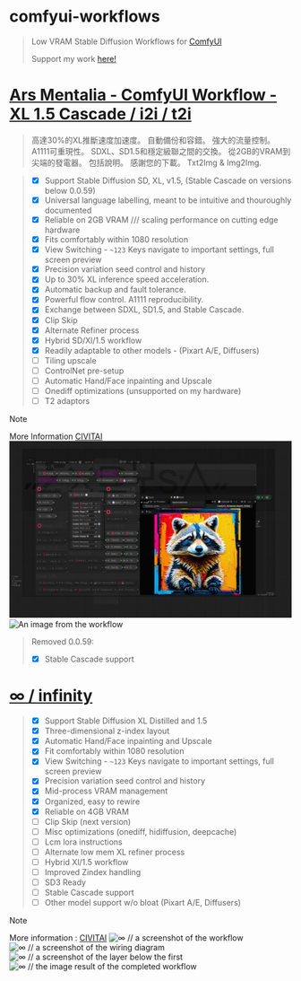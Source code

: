 # comfyui-workflows

> Low VRAM Stable Diffusion Workflows for [ComfyUI](https://github.com/comfyanonymous/comfyui)
>
> Support my work [here!](https://ko-fi.com/exdysa)

# [Ars Mentalia - ComfyUI Workflow - XL 1.5 Cascade / i2i / t2i](ars%20mentalia/ars_mentalia.json)

> 高達30%的XL推斷速度加速度。 自動備份和容錯。 強大的流量控制。 A1111可重現性。 SDXL、SD1.5和穩定級聯之間的交換。 從2GB的VRAM到尖端的發電器。 包括說明。 感謝您的下載。
Txt2Img & Img2Img.

> - [x] Support Stable Diffusion SD, XL, v1.5, (Stable Cascade on versions below 0.0.59)
> - [x] Universal language labelling, meant to be intuitive and thouroughly documented
> - [x] Reliable on 2GB VRAM /// scaling performance on cutting edge hardware
> - [x] Fits comfortably within 1080 resolution
> - [x] View Switching - `~123` Keys navigate to important settings, full screen preview
> - [x] Precision variation seed control and history
> - [x] Up to 30% XL inference speed acceleration.
> - [x] Automatic backup and fault tolerance.
> - [x] Powerful flow control. A1111 reproducibility. 
> - [x] Exchange between SDXL, SD1.5, and Stable Cascade. 
> - [x] Clip Skip
> - [x] Alternate Refiner process
> - [x] Hybrid SD/Xl/1.5 workflow
> - [x] Readily adaptable to other models - (Pixart A/E, Diffusers)
> - [ ] Tiling upscale
> - [ ] ControlNet pre-setup
> - [ ] Automatic Hand/Face inpainting and Upscale
> - [ ] Onediff optimizations (unsupported on my hardware)
> - [ ] T2 adaptors

> [!Note]
> More Information  [CIVITAI](https://civitai.com/models/501551)
![Ars_Mentalia_// a screenshot of the ComfyUI workflow](ars%20mentalia/Ars_Mentalia.png)
![An image from the workflow](ars%20mentalia/ComfyUI.png)


> Removed 0.0.59:
>  - [x] Stable Cascade support

 
# [∞ / infinity ](infinity/workflow%20%E2%88%9E(1).json)
> - [x] Support Stable Diffusion XL Distilled and 1.5
> - [x] Three-dimensional z-index layout
> - [x] Automatic Hand/Face inpainting and Upscale
> - [x] Fit comfortably within 1080 resolution
> - [x] View Switching - `~123` Keys navigate to important settings, full screen preview
> - [x] Precision variation seed control and history
> - [x] Mid-process VRAM management
> - [x] Organized, easy to rewire
> - [x] Reliable on 4GB VRAM
> - [ ] Clip Skip (next version)
> - [ ] Misc optimizations (onediff, hidiffusion, deepcache)
> - [ ] Lcm lora instructions
> - [ ] Alternate low mem XL refiner process
> - [ ] Hybrid Xl/1.5 workflow
> - [ ] Improved Zindex handling
> - [ ] SD3 Ready
> - [ ] Stable Cascade support
> - [ ] Other model support w/o bloat (Pixart A/E, Diffusers)

> [!NOTE]
> More information : [CIVITAI](https://civitai.com/models/434977)
![∞ // a screenshot of the workflow ](infinity/∞.png)
![∞ // a screenshot of the wiring diagram](https://github.com/exdysa/comfyui-workflows/assets/91800957/07e2047d-ca63-421f-b63f-570fc75a2037)
![∞ // a screenshot of the layer below the first](https://github.com/exdysa/comfyui-workflows/assets/91800957/f1d4dc92-478c-4010-be11-1f947a048d53)
![∞ // the image result of the completed workflow](https://github.com/exdysa/comfyui-workflows/assets/91800957/e6321518-23c9-46ca-ba74-0fc8186f3b29)
